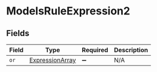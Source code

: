 # ModelsRuleExpression2


## Fields

| Field                                                     | Type                                                      | Required                                                  | Description                                               |
| --------------------------------------------------------- | --------------------------------------------------------- | --------------------------------------------------------- | --------------------------------------------------------- |
| `or`                                                      | [ExpressionArray](../../models/shared/expressionarray.md) | :heavy_minus_sign:                                        | N/A                                                       |